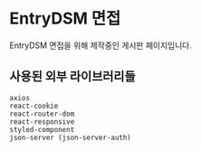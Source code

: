# EntryDSM 면접

EntryDSM 면접을 위해 제작중인 게시판 페이지입니다.

## 사용된 외부 라이브러리들

    axios
    react-cookie
    react-router-dom
    react-responsive
    styled-component
    json-server (json-server-auth)
